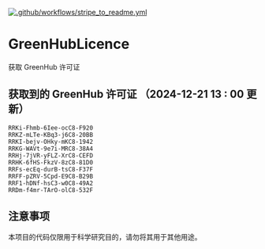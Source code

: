 [![.github/workflows/stripe_to_readme.yml](https://github.com/zjx-kimi/GreenHubLicence/actions/workflows/stripe_to_readme.yml/badge.svg)](https://github.com/zjx-kimi/GreenHubLicence/actions/workflows/stripe_to_readme.yml)
# GreenHubLicence
获取 GreenHub 许可证
## 获取到的 GreenHub 许可证 （2024-12-21 13 : 00 更新）
```
RRKi-Fhmb-6Iee-ocC8-F920
RRKZ-mLTe-KBq3-j6C8-20BB
RRKI-bejv-OHky-mKC8-1942
RRKG-WAVt-9e7i-MRC8-38A4
RRHj-7jVR-yFLZ-XrC8-CEFD
RRHK-6fHS-FkzV-8zC8-81D0
RRFs-ecEq-durB-tsC8-F37F
RRFF-pZRV-5Cpd-E9C8-B29B
RRF1-hDNf-hsC3-w0C8-49A2
RRDm-f4mr-TArO-olC8-532F
```

## 注意事项

本项目的代码仅限用于科学研究目的，请勿将其用于其他用途。

